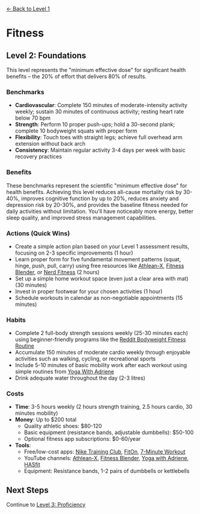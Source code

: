 [← Back to Level 1](level-1)
# Fitness
## Level 2: Foundations
This level represents the "minimum effective dose" for significant health benefits – the 20% of effort that delivers 80% of results.

### Benchmarks
- **Cardiovascular**: Complete 150 minutes of moderate-intensity activity weekly; sustain 30 minutes of continuous activity; resting heart rate below 70 bpm
- **Strength**: Perform 10 proper push-ups; hold a 30-second plank; complete 10 bodyweight squats with proper form
- **Flexibility**: Touch toes with straight legs; achieve full overhead arm extension without back arch
- **Consistency**: Maintain regular activity 3-4 days per week with basic recovery practices

### Benefits
These benchmarks represent the scientific "minimum effective dose" for health benefits. Achieving this level reduces all-cause mortality risk by 30-40%, improves cognitive function by up to 20%, reduces anxiety and depression risk by 20-30%, and provides the baseline fitness needed for daily activities without limitation. You'll have noticeably more energy, better sleep quality, and improved stress management capabilities.

### Actions (Quick Wins)
- Create a simple action plan based on your Level 1 assessment results, focusing on 2-3 specific improvements (1 hour)
- Learn proper form for five fundamental movement patterns (squat, hinge, push, pull, carry) using free resources like [Athlean-X](https://www.youtube.com/user/JDCav24), [Fitness Blender](https://www.fitnessblender.com/videos), or [Nerd Fitness](https://www.nerdfitness.com/blog/strength-training-101-how-to-squat-properly/) (2 hours)
- Set up a simple home workout space (even just a clear area with mat) (30 minutes)
- Invest in proper footwear for your chosen activities (1 hour)
- Schedule workouts in calendar as non-negotiable appointments (15 minutes)

### Habits
- Complete 2 full-body strength sessions weekly (25-30 minutes each) using beginner-friendly programs like the [Reddit Bodyweight Fitness Routine](https://www.reddit.com/r/bodyweightfitness/wiki/kb/recommended_routine/)
- Accumulate 150 minutes of moderate cardio weekly through enjoyable activities such as walking, cycling, or recreational sports
- Include 5-10 minutes of basic mobility work after each workout using simple routines from [Yoga With Adriene](https://yogawithadriene.com/free-yoga-videos/yoga-for-beginners/)
- Drink adequate water throughout the day (2-3 litres)

### Costs
- **Time**: 3-5 hours weekly (2 hours strength training, 2.5 hours cardio, 30 minutes mobility)
- **Money**: Up to $200 total
  - Quality athletic shoes: $80-120
  - Basic equipment (resistance bands, adjustable dumbbells): $50-100
  - Optional fitness app subscriptions: $0-60/year
- **Tools**:
  - Free/low-cost apps: [Nike Training Club](https://www.nike.com/ntc-app), [FitOn](https://fitonapp.com/), [7-Minute Workout](https://7minuteworkout.jnj.com/)
  - YouTube channels: [Athlean-X](https://www.youtube.com/user/JDCav24), [Fitness Blender](https://www.youtube.com/user/FitnessBlender), [Yoga with Adriene](https://www.youtube.com/user/yogawithadriene), [HASfit](https://www.youtube.com/user/KozakSportsPerform)
  - Equipment: Resistance bands, 1-2 pairs of dumbbells or kettlebells

## Next Steps
Continue to [Level 3: Proficiency](level-3)
